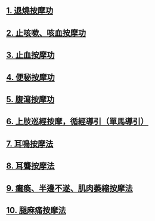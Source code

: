 ## [1. 退燒按摩功](/退燒功1.md) 

## [2. 止咳嗽、咳血按摩功](/止咳功1.md) 

## [3. 止血按摩功](/止血功1.md)

## [4. 便秘按摩功](/便秘功1.md)

## [5. 腹瀉按摩功](/便稀功1.md)

## [6. 上肢巡經按摩，循經導引（單馬導引）](/乳8.md)

## [7. 耳鳴按摩法](/耳鳴1.md)

## [8. 耳聾按摩法](/耳聾1.md)

## [9. 癱瘓、半邊不遂、肌肉萎縮按摩法](/癱瘓1.md)

## [10. 腿麻痛按摩法](/腿麻痛1.md)
